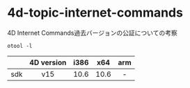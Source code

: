 # 4d-topic-internet-commands
4D Internet Commands過去バージョンの公証についての考察

`otool -l`

||4D version|i386|x64|arm|
|:-:|:-:|:-:|:-:|:-:|
|sdk|v15|10.6|10.6|-|
